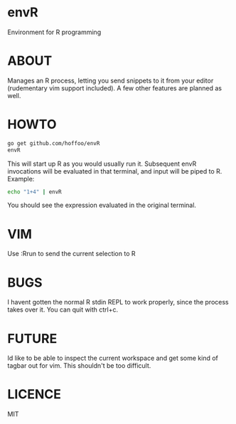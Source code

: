 envR
====

Environment for R programming


ABOUT
=====

Manages an R process, letting you send snippets to it from your editor (rudementary vim support included). A few other features are planned as well.


HOWTO
=====

```sh
go get github.com/hoffoo/envR
envR
```

This will start up R as you would usually run it. Subsequent envR invocations will be evaluated in that terminal, and input will be piped to R. Example:

```sh
echo "1+4" | envR
```

You should see the expression evaluated in the original terminal.


VIM
===

Use :Rrun to send the current selection to R


BUGS
====

I havent gotten the normal R stdin REPL to work properly, since the process takes over it. You can quit with ctrl+c.


FUTURE
======

Id like to be able to inspect the current workspace and get some kind of tagbar out for vim. This shouldn't be too difficult.


LICENCE
=======

MIT
